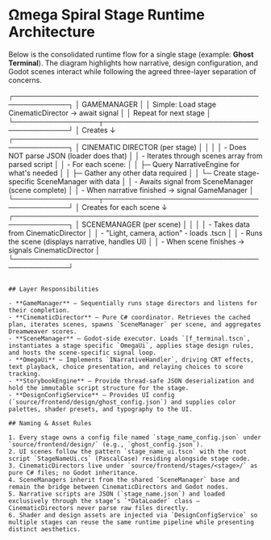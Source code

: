 # Ωmega Spiral Stage Runtime Architecture

Below is the consolidated runtime flow for a single stage (example: **Ghost Terminal**). The diagram highlights how narrative, design configuration, and Godot scenes interact while following the agreed three-layer separation of concerns.


┌─────────────────────────────────────────────────────────────┐
│                    GAMEMANAGER                              │
│  Simple: Load stage CinematicDirector → await signal       │
│  Repeat for next stage                                      │
└─────────────────┬───────────────────────────────────────────┘
                  │ Creates
                  ↓
┌─────────────────────────────────────────────────────────────┐
│              CINEMATIC DIRECTOR (per stage)                 │
│                                                              │
│  - Does NOT parse JSON (loader does that)                   │
│  - Iterates through scenes array from parsed script        │
│  - For each scene:                                          │
│    ├─ Query NarrativeEngine for what's needed               │
│    ├─ Gather any other data required                        │
│    └─ Create stage-specific SceneManager with data         │
│  - Awaits signal from SceneManager (scene complete)        │
│  - When narrative finished → signal GameManager             │
└─────────────────┬───────────────────────────────────────────┘
                  │ Creates for each scene
                  ↓
┌─────────────────────────────────────────────────────────────┐
│            SCENEMANAGER (per scene)                         │
│                                                              │
│  - Takes data from CinematicDirector                        │
│  - "Light, camera, action" - loads .tscn                   │
│  - Runs the scene (displays narrative, handles UI)         │
│  - When scene finishes → signals CinematicDirector          │
└─────────────────────────────────────────────────────────────┘
```

## Layer Responsibilities

- **GameManager** – Sequentially runs stage directors and listens for their completion.
- **CinematicDirector** – Pure C# coordinator. Retrieves the cached plan, iterates scenes, spawns `SceneManager` per scene, and aggregates Dreamweaver scores.
- **SceneManager** – Godot-side executor. Loads `[f_terminal.tscn`, instantiates a stage specific `OmegaUi`, applies stage design rules, and hosts the scene-specific signal loop.
- **OmegaUi** – Implements `INarrativeHandler`, driving CRT effects, text playback, choice presentation, and relaying choices to score tracking.
- **StorybookEngine** – Provide thread-safe JSON deserialization and hold the immutable script structure for the stage.
- **DesignConfigService** – Provides UI config (`source/frontend/design/ghost_config.json`) and supplies color palettes, shader presets, and typography to the UI.

## Naming & Asset Rules

1. Every stage owns a config file named `stage_name_config.json` under `source/frontend/design/` (e.g., `ghost_config.json`).
2. UI scenes follow the pattern `stage_name_ui.tscn` with the root script `StageNameUi.cs` (PascalCase) residing alongside stage code.
3. CinematicDirectors live under `source/frontend/stages/<stage>/` as pure C# files; no Godot inheritance.
4. SceneManagers inherit from the shared `SceneManager` base and remain the bridge between CinematicDirectors and Godot nodes.
5. Narrative scripts are JSON (`stage_name.json`) and loaded exclusively through the stage’s `*DataLoader` class – CinematicDirectors never parse raw files directly.
6. Shader and design assets are injected via `DesignConfigService` so multiple stages can reuse the same runtime pipeline while presenting distinct aesthetics.
